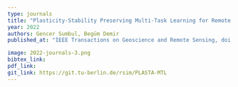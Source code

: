 ```yaml
---
type: journals
title: "Plasticity-Stability Preserving Multi-Task Learning for Remote Sensing Image Retrieval"
year: 2022
authors: Gencer Sumbul, Begüm Demir
published_at: "IEEE Transactions on Geoscience and Remote Sensing, doi: 10.1109/TGRS.2022.3160097, 2022"

image: 2022-journals-3.png
bibtex_link:
pdf_link: 
git_link: https://git.tu-berlin.de/rsim/PLASTA-MTL
---
```

